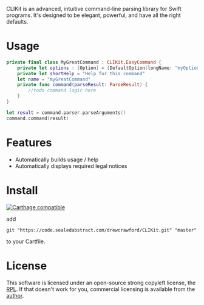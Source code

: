 CLIKit is an advanced, intuitive command-line parsing library for Swift programs.  It's designed to be elegant, powerful, and have all the right defaults.

# Usage

```swift
private final class MyGreatCommand : CLIKit.EasyCommand {
    private let options : [Option] = [DefaultOption(longName: "myOption", help: "Help for this option")
    private let shortHelp = "Help for this command"
    let name = "myGreatCommand"
    private func command(parseResult: ParseResult) {
        //todo command logic here
    }
}

let result = command.parser.parseArguments()
command.command(result)
```

# Features

* Automatically builds usage / help
* Automatically displays required legal notices

# Install

[![Carthage compatible](https://img.shields.io/badge/Carthage-compatible-4BC51D.svg?style=flat)](https://github.com/Carthage/Carthage)

add

```
git "https://code.sealedabstract.com/drewcrawford/CLIKit.git" "master"
```

to your Cartfile.

# License

This software is licensed under an open-source strong copyleft license, the [RPL](http://opensource.org/licenses/RPL-1.5).  If that doesn't work for you, commercial licensing is available from the [author](drew@sealedabstract.com).  


